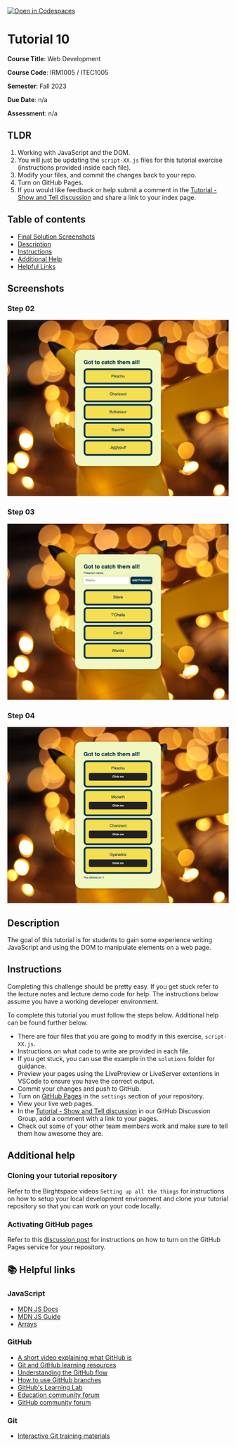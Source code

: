 [![Open in Codespaces](https://classroom.github.com/assets/launch-codespace-7f7980b617ed060a017424585567c406b6ee15c891e84e1186181d67ecf80aa0.svg)](https://classroom.github.com/open-in-codespaces?assignment_repo_id=12869492)
# Tutorial 10

**Course Title**: Web Development

**Course Code**: IRM1005 / ITEC1005

**Semester**: Fall 2023

**Due Date**: n/a

**Assessment**: n/a

## TLDR

1. Working with JavaScript and the DOM.
2. You will just be updating the `script-XX.js` files for this tutorial exercise (instructions provided inside each file).
3. Modify your files, and commit the changes back to your repo.
4. Turn on GitHub Pages.
5. If you would like feedback or help submit a comment in the [Tutorial - Show and Tell discussion](https://github.com/orgs/irm1005-itec1005-fall-2023/discussions/16) and share a link to your index page.

## Table of contents

- [Final Solution Screenshots]()
- [Description](#description)
- [Instructions](#instructions)
- [Additional Help](#additional-help)
- [Helpful Links](#📚-helpful-links)


## Screenshots

### Step 02

![Step 02](./images/screenshots/screenshot-step-02.png)

### Step 03

![Step 03](./images/screenshots/screenshot-step-03.png)

### Step 04

![Step 04](./images/screenshots/screenshot-step-04.png)


## Description

The goal of this tutorial is for students to gain some experience writing JavaScript and using the DOM to manipulate elements on a web page.

## Instructions

Completing this challenge should be pretty easy. If you get stuck refer to the lecture notes and lecture demo code for help. The instructions below assume you have a working developer environment.

To complete this tutorial you must follow the steps below. Additional help can be found further below.

- There are four files that you are going to modify in this exercise, `script-XX.js`.
- Instructions on what code to write are provided in each file.
- If you get stuck, you can use the example in the `solutions` folder for guidance.
- Preview your pages using the LivePreview or LiveServer extentions in VSCode to ensure you have the correct output.
- Commit your changes and push to GitHub.
- Turn on [GitHub Pages](https://github.com/orgs/irm1005-itec1005-fall-2023/discussions/4) in the `settings` section of your repository.
- View your live web pages.
- In the [Tutorial - Show and Tell discussion](https://github.com/orgs/irm1005-itec1005-fall-2023/discussions/16) in our GitHub Discussion Group, add a comment with a link to your pages.
- Check out some of your other team members work and make sure to tell them how awesome they are.

## Additional help

### Cloning your tutorial repository

Refer to the Birghtspace videos `Setting up all the things` for instructions on how to setup your local development environment and clone your tutorial repository so that you can work on your code locally.

### Activating GitHub pages

Refer to this [discussion post](https://github.com/orgs/irm1005-itec1005-fall-2023/discussions/4) for instructions on how to turn on the GitHub Pages service for your repository.

## 📚 Helpful links

### JavaScript

- [MDN JS Docs](https://developer.mozilla.org/en-US/docs/Web/JavaScript)
- [MDN JS Guide](https://developer.mozilla.org/en-US/docs/Web/JavaScript/Guide)
- [Arrays](https://developer.mozilla.org/en-US/docs/Web/JavaScript/Reference/Global_Objects/Array)

### GitHub

- [A short video explaining what GitHub is](https://www.youtube.com/watch?v=w3jLJU7DT5E&feature=youtu.be)
- [Git and GitHub learning resources](https://docs.github.com/en/github/getting-started-with-github/git-and-github-learning-resources)
- [Understanding the GitHub flow](https://guides.github.com/introduction/flow/)
- [How to use GitHub branches](https://www.youtube.com/watch?v=H5GJfcp3p4Q&feature=youtu.be)
- [GitHub's Learning Lab](https://lab.github.com/)
- [Education community forum](https://education.github.community/)
- [GitHub community forum](https://github.community/)

### Git

- [Interactive Git training materials](https://githubtraining.github.io/training-manual/#/01_getting_ready_for_class)
